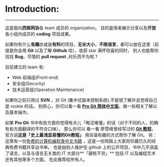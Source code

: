 # Introduction:
---
这是面向**西邮网协**各 team 成员的 organization。
目的是用来展示分享以及**开放**各小组内成员的 **coding** 项目成果。

如果你有什么**有趣**亦或是**有料**的项目，**无论大小**，**不限语言**，都可以放在这里（前提是你会用 **Git** 以及了解 **Github** 哈），收获 star 满怀欣喜的同时，
别人也能帮你找找 **Bug**，尽情的 **pull request** ,何乐而不为呢 ?

目前建立的 team 有:

 - Web 前端组(Front-end)
 - 安全组(Security)
 - 技术运营组(Operation Maintenance)
 
如果你之前只用过 **SVN** ，对 Git (集中式版本控制系统),不是很了解并且觉得自己是 rookie 的话。
别担心，你可以看一看 [**Pro Git 简体中文版**][1]，做一些相关了解以及基本操作。

如果 **Pro Git** 书中有些方面你觉得有点儿「晦涩难懂」的话（对于不同的人，的确有些方面翻译的不符合口味），
那么你可以 看一看 廖雪峰曾经写过的 **[Git 教程][2]**，官方说**这是「史上最浅显易懂的Git教程」** 用诙谐有趣的方式帮你了解 Git。
另：
这里有一份[免费的计算机编程类中文书籍][3] ，这是一份网路上大家将珍藏已久的经典免费书籍共享出书单。
也是由别人维护在 github 上的公开项目，书中几乎涵盖了语言，以及与语言无关类的 IT 大部分**「硬核干货」**
包括 IT 以及编程艺术还有其他等多个方面。
在此推荐给所有人。


  [1]: http://liam0205.me/attachment/Git/progit.zh.pdf
  [2]: http://www.liaoxuefeng.com/wiki/0013739516305929606dd18361248578c67b8067c8c017b000
  [3]: https://github.com/justjavac/free-programming-books-zh_CN